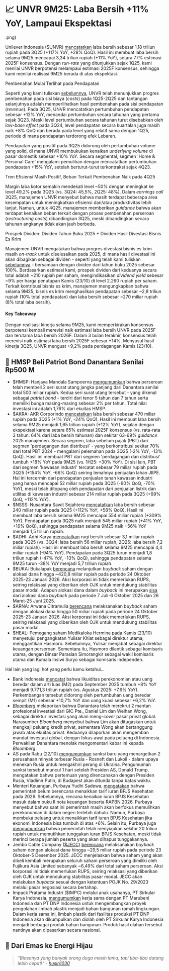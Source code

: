 # 📈 UNVR 9M25: Laba Bersih +11% YoY, Lampaui Ekspektasi

.png)

Unilever Indonesia ($UNVR) [mencatatkan](https://www.idx.co.id/StaticData/NewsAndAnnouncement/ANNOUNCEMENTSTOCK/From_EREP/202510/20251023071347-57858-0/UNVR%20Q3%202025%20FINAL.pdf) laba bersih sebesar 1,18 triliun rupiah pada 3Q25 (+117% YoY, +28% QoQ). Hasil ini membuat laba bersih selama 9M25 mencapai 3,34 triliun rupiah (+11% YoY), setara 77% estimasi 2025F konsensus. Dengan _run-rate_ yang ditunjukkan sejak 1Q25, kami menilai UNVR berpotensi melampaui estimasi 2025F konsensus, sehingga kami menilai realisasi 9M25 berada di atas ekspektasi.

Pembenahan Mulai Terlihat pada Pendapatan

Seperti yang kami tuliskan [sebelumnya](https://stockbit.com/post/18306407), UNVR telah menunjukkan progres pembenahan pada sisi biaya (_costs_) pada 1Q25-2Q25 dan tantangan selanjutnya adalah memperlihatkan hasil pembenahan pada sisi pendapatan (_revenue_). Pada 3Q25, UNVR mencatatkan pertumbuhan pendapatan sebesar +12% YoY, menandai pertumbuhan secara tahunan yang pertama sejak 3Q23. Meski level pertumbuhan secara tahunan turut disebabkan oleh _low-base effect_ pada 3Q24, level pendapatan secara kuartalan juga masih naik +8% QoQ dan berada pada level yang relatif sama dengan 1Q25, periode di mana pendapatan terdorong efek Lebaran.

Pendapatan yang positif pada 3Q25 didorong oleh pertumbuhan volume yang solid, di mana UNVR membukukan kenaikan _underlying volume_ di pasar domestik sebesar +10% YoY. Secara segmental, segmen 'Home & Personal Care' mengalami pemulihan dengan mencatatkan pertumbuhan pendapatan +15% YoY, setelah berturut-turut terkontraksi sejak 4Q23.

Tren Efisiensi Masih Positif, Beban Terkait Pembenahan Naik pada 4Q25

Margin laba kotor semakin mendekati level ~50% dengan meningkat ke level 49,2% pada 3Q25 (vs. 3Q24: 45,5%, 2Q25: 48%). Dalam _earnings call_ 3Q25, manajemen UNVR menyebut bahwa masih terdapat beberapa area kesempatan untuk meningkatkan efisiensi dan/atau produktivitas lebih lanjut. Namun, untuk 4Q25, manajemen memberikan _guidance_ bahwa akan terdapat kenaikan beban terkait dengan proses pembenahan perseroan (_restructuring costs_) dibandingkan 3Q25, meski dibandingkan secara tahunan angkanya tidak akan jauh berbeda.

Prospek Dividen: Dividen Tahun Buku 2025 + Dividen Hasil Divestasi Bisnis Es Krim

Manajemen UNVR mengatakan bahwa progres divestasi bisnis es krim masih _on-track_ untuk diselesaikan pada 2025, di mana hasil divestasi ini akan dibagikan sebagai dividen - seperti yang telah kami tuliskan [sebelumnya](https://snips.stockbit.com/snips-terbaru/unvr-jual-bisnis-es-krim-rp7-t) - bersamaan dengan dividen dari tahun buku 2025 sebesar 100%. Berdasarkan estimasi kami, prospek dividen dari keduanya secara total adalah ~210 rupiah per saham, mengindikasikan _dividend yield_ sebesar ~9% per harga penutupan Kamis (23/10) di level 2.260 rupiah per saham. Terkait kontribusi bisnis es krim, manajemen mengungkapkan bahwa selama 9M25, bisnis es krim menghasilkan pendapatan sebesar ~2,8 triliun rupiah (10% total pendapatan) dan laba bersih sebesar ~270 miliar rupiah (8% total laba bersih).

#### Key Takeaway

Dengan realisasi kinerja selama 9M25, kami memperkirakan konsensus berpotensi kembali merevisi naik estimasi laba bersih UNVR pada 2025F dan terutama laba bersih 2026F. Dalam 3 bulan terakhir, konsensus telah merevisi naik estimasi laba bersih 2025F sebesar +14%. Menyusul hasil kinerja 3Q25, UNVR menguat +9,2% pada perdagangan Kamis (23/10).

## 📃 HMSP Beli Patriot Bond Danantara Senilai Rp500 M

- $HMSP: Hanjaya Mandala Sampoerna [mengumumkan](https://www.idx.co.id/StaticData/NewsAndAnnouncement/ANNOUNCEMENTSTOCK/From_EREP/202510/aa8e9ff899_aae91369ec.pdf) bahwa perseroan telah membeli 2 seri surat utang jangka panjang dari Danantara senilai total 500 miliar rupiah. Kedua seri surat utang tersebut - yang dikenal sebagai _patriot bond_ - terdiri dari tenor 5 tahun dan 7 tahun serta memiliki bunga masing-masing sebesar 2% per tahun. Total nilai investasi ini adalah 1,76% dari ekuitas HMSP.
- $AKRA: AKR Corporindo [mencatatkan](https://www.idx.co.id/StaticData/NewsAndAnnouncement/ANNOUNCEMENTSTOCK/From_EREP/202510/20251023103504-57818-0/PT%20AKR%20Corporindo%20Tbk.%2030%20September%202025_release.pdf) laba bersih sebesar 470 miliar rupiah pada 3Q25 (+1% YoY, \-24% QoQ). Hasil ini membuat laba bersih selama 9M25 menjadi 1,65 triliun rupiah (+12% YoY), sejalan dengan ekspektasi karena setara 65% estimasi 2025F konsensus (vs. rata-rata 3 tahun: 64% dari laba bersih tahunan) dan sekitar 63-69% _guidance_ 2025 manajemen. Secara segmen, laba sebelum pajak (PBT) dari segmen 'perdagangan dan distribusi' - yang berkontribusi sekitar 70% dari total PBT 2024 - mengalami pelemahan pada 3Q25 (-2% YoY, -13% QoQ). Hasil ini membuat PBT dari segmen 'perdagangan dan distribusi' tumbuh +18% YoY pada 9M25 (vs. 1H25: +30% YoY). Di sisi lain, PBT dari segmen 'kawasan industri' tercatat sebesar 79 miliar rupiah pada 3Q25 (+154% YoY, -66% QoQ) seiring lemahnya penjualan lahan JIIPE. Hal ini tercermin dari pendapatan penjualan tanah kawasan industri yang hanya mencapai 52 miliar rupiah pada 3Q25 (-90% QoQ, -70% YoY), meski telah ditopang oleh pendapatan dari penjualan listrik dan utilitas di kawasan industri sebesar 214 miliar rupiah pada 3Q25 (+69% QoQ, +112% YoY).
- $NSSS: Nusantara Sawit Sejahtera [mencatatkan](https://www.idx.co.id/StaticData/NewsAndAnnouncement/ANNOUNCEMENTSTOCK/From_EREP/202510/20251022200356-58064-0/Laporan%20Keuangan%20NSSS%20Q3%202025.pdf) laba bersih sebesar 240 miliar rupiah pada 3Q25 (+112% YoY, +58% QoQ). Hasil ini membuat laba bersih selama 9M25 mencapai 554 miliar rupiah (+309% YoY). Pendapatan pada 3Q25 naik menjadi 545 miliar rupiah (+41% YoY, +16% QoQ), sehingga pendapatan selama 9M25 naik +56% YoY menjadi 1,5 triliun rupiah.
- $ADHI: Adhi Karya [mencatatkan](https://emitten-announcement.stockbit.com/attachments/ADHI_LK_30_September_2025.pdf) rugi bersih sebesar 3,1 miliar rupiah pada 3Q25 (vs. 3Q24: laba bersih 56 miliar rupiah, 2Q25: laba bersih 7,2 miliar rupiah). Hasil ini membuat laba bersih selama 9M25 mencapai 4,4 miliar rupiah (\-94% YoY). Pendapatan pada 3Q25 turun menjadi 1,8 triliun rupiah (-47% YoY, -13% QoQ), sehingga pendapatan selama 9M25 turun -38% YoY menjadi 5,7 triliun rupiah.
- $BUKA: Bukalapak [berencana](https://www.idx.co.id/StaticData/NewsAndAnnouncement/ANNOUNCEMENTSTOCK/From_EREP/202510/4a38a3bfd9_d070461ae9.pdf) melanjutkan _buyback_ saham dengan alokasi dana hingga ~420,8 miliar rupiah pada periode 24 Oktober 2025-23 Januari 2026. Aksi korporasi ini tidak memerlukan RUPS, seiring relaksasi yang diberikan oleh OJK untuk mendukung stabilitas pasar modal. Adapun alokasi dana dalam _buyback_ ini merupakan [sisa](https://snips.stockbit.com/snips-terbaru/target-apbn-2025-direvisi-defisit-melebar-pertumbuhan-ekonomi-melambat#:~:text=%24BUKA%3A%20Bukalapak%20berencana,25%20Juni%202025) dari alokasi dana _buyback_ pada periode 7 Juli-6 Oktober 2025 dan 26 Maret-25 Juni 2025.
- $ARNA: Arwana Citramulia [berencana](https://www.idx.co.id/StaticData/NewsAndAnnouncement/ANNOUNCEMENTSTOCK/From_EREP/202510/c2ba686260_99658b56e6.pdf) melaksanakan _buyback_ saham dengan alokasi dana hingga 50 miliar rupiah pada periode 24 Oktober 2025-23 Januari 2026. Aksi korporasi ini tidak memerlukan RUPS, seiring relaksasi yang diberikan oleh OJK untuk mendukung stabilitas pasar modal.
- $HEAL: Pemegang saham Medikaloka Hermina [pada Kamis](https://www.idx.co.id/StaticData/NewsAndAnnouncement/ANNOUNCEMENTSTOCK/From_EREP/202510/791c157920_d363f168c2.pdf) (23/10) menyetujui pengangkatan Yulisar Khiat sebagai direktur utama, menggantikan Hasmoro. Sebelumnya, Yulisar menjabat sebagai direktur keuangan perseroan. Sementara itu, Hasmoro dilantik sebagai komisaris utama, dengan Binsar Parasian Simorangkir sebagai wakil komisaris utama dan Kumala Insiwi Suryo sebagai komisaris independen.

Hal lain yang lagi hot yang perlu kamu ketahui...

- Bank Indonesia [mencatat](https://www.bi.go.id/id/publikasi/ruang-media/news-release/Pages/sp_2725125.aspx) bahwa likuiditas perekonomian atau uang beredar dalam arti luas (M2) pada September 2025 tumbuh +8% YoY menjadi 9.771,3 triliun rupiah (vs. Agustus 2025: +7,6% YoY). Perkembangan tersebut didorong oleh pertumbuhan uang beredar sempit (M1) sebesar +10,7% YoY dan uang kuasi sebesar +6,2% YoY.
- [_Bloomberg_](https://www.bloomberg.com/news/articles/2025-10-23/danantara-hires-ex-gic-executives-to-lead-private-market-push) melaporkan bahwa Danantara telah merekrut 2 mantan profesional investasi dari GIC Pte., Daniel Lim dan Weihan Wong, sebagai direktur investasi yang akan meng-_cover_ pasar privat global. Narasumber _Bloomberg_ menyebut bahwa Lim akan ditugaskan untuk mengkaji peluang kredit privat, sementara Wong akan bertanggung jawab atas ekuitas privat. Keduanya dilaporkan akan mengemban mandat investasi global, dengan fokus awal pada peluang di Indonesia. Perwakilan Danantara menolak mengomentari kabar ini kepada _Bloomberg_.
- AS pada Rabu (22/10) [mengumumkan](https://www.bbc.com/news/articles/cd6758pn6ylo) sanksi baru yang menargetkan 2 perusahaan minyak terbesar Rusia - Rosneft dan Lukoil - dalam upaya menekan Rusia untuk mengakhiri perang di Ukraina. Pengumuman sanksi tersebut muncul 1 hari setelah Presiden AS, Donald Trump, mengatakan bahwa pertemuan yang direncanakan dengan Presiden Rusia, Vladimir Putin, di Budapest akan ditunda tanpa batas waktu.
- Menteri Keuangan, Purbaya Yudhi Sadewa, [mengatakan](https://nasional.kontan.co.id/news/fokus-pulihkan-ekonomi-menkeu-pastikan-iuran-bpjs-kesehatan-tak-naik-tahun-depan) bahwa pemerintah belum berencana menaikkan tarif iuran BPJS Kesehatan pada 2026. Sebelumnya, rencana kenaikan iuran BPJS Kesehatan masuk dalam buku II nota keuangan beserta RAPBN 2026. Purbaya menyebut bahwa saat ini pemerintah masih akan berfokus memulihkan perekonomian di dalam negeri terlebih dahulu. Namun, Purbaya membuka peluang untuk menaikkan tarif iuran BPJS Kesehatan jika ekonomi Indonesia bisa tumbuh di atas +6%. Selain itu, Purbaya juga [mengumumkan](https://www.kompas.id/artikel/anggaran-rp-20-triliun-di-disiapkan-untuk-pemutihan-tunggakan-bpjs-kesehatan) bahwa pemerintah telah menyiapkan sekitar 20 triliun rupiah untuk memutihkan tunggakan iuran BPJS Kesehatan, meski tidak merinci berapa jumlah peserta yang akan dihapus tunggakannya.
- Jembo Cable Company ([$JECC](https://stockbit.com/symbol/IJECC)) [berencana](https://www.idx.co.id/StaticData/NewsAndAnnouncement/ANNOUNCEMENTSTOCK/From_EREP/202510/0d3b19ad8e_dd258ffd48.pdf) melaksanakan _buyback_ saham dengan alokasi dana hingga ~29,5 miliar rupiah pada periode 23 Oktober-5 Desember 2025. JECC menjelaskan bahwa saham yang akan dibeli kembali merupakan seluruh saham perseroan yang dimiliki oleh Fujikura Asia Limited sebanyak ~6,49% dari total saham perseroan. Aksi korporasi ini tidak memerlukan RUPS, seiring relaksasi yang diberikan oleh OJK untuk mendukung stabilitas pasar modal. JECC akan melakukan _buyback_ sesuai dengan ketentuan POJK No. 29/2023 melalui pasar negosiasi secara bertahap.
- Impack Pratama Industri ($IMPC) melalui anak usahanya, PT Sirkular Karya Indonesia, [mengumumkan](https://investasi.kontan.co.id/news/impack-pratama-impc-gaet-perusahaan-jepang-untuk-proyek-pengolahan-limbah-plastik) kerja sama dengan PT Marubeni Indonesia dan PT DNP Indonesia untuk mengembangkan proyek pengolahan limbah plastik menjadi bahan bangunan ramah lingkungan. Dalam kerja sama ini, limbah plastik dari fasilitas produksi PT DNP Indonesia akan dikumpulkan dan diolah oleh PT Sirkular Karya Indonesia menjadi berbagai produk bahan bangunan. Produk hasil olahan tersebut nantinya akan dipasarkan secara nasional.

## 🔋 Dari Emas ke Energi Hijau

> _"Biasanya yang banyak orang duga masih lama, tapi tiba-tiba datang lebih cepat!" -_ [_husin1030_](https://stockbit.com/husin1030?source=0)

######
